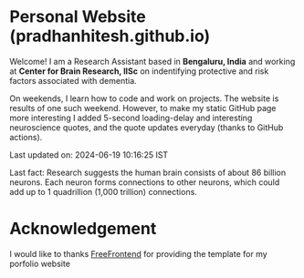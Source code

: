 # Personal Website (pradhanhitesh.github.io)
Welcome! I am a Research Assistant based in <b>Bengaluru, India</b> and working at <b>Center for Brain Research, IISc</b> on indentifying protective and risk factors associated with dementia.

On weekends, I learn how to code and work on projects. The website is results of one such weekend. However, to make my static GitHub page more interesting I added 5-second loading-delay and interesting neuroscience quotes, and the quote updates everyday (thanks to GitHub actions).

Last updated on: 2024-06-19 10:16:25 IST

Last fact: Research suggests the human brain consists of about 86 billion neurons. Each neuron forms connections to other neurons, which could add up to 1 quadrillion (1,000 trillion) connections.

# Acknowledgement
I would like to thanks <a href="https://freefrontend.com/">FreeFrontend</a> for providing the template for my porfolio website 